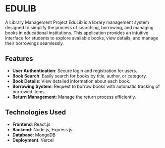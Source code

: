 # EDULIB
A Library Management Project
EduLib is a library management system designed to simplify the process of searching, borrowing, and managing books in educational institutions. This application provides an intuitive interface for students to explore available books, view details, and manage their borrowings seamlessly.

## Features

- **User Authentication**: Secure login and registration for users.
- **Book Search**: Easily search for books by title, author, or category.
- **Book Details**: View detailed information about each book.
- **Borrowing System**: Request to borrow books with automatic tracking of borrowed items.
- **Return Management**: Manage the return process efficiently.

## Technologies Used

- **Frontend**: React.js
- **Backend**: Node.js, Express.js
- **Database**: MongoDB
- **Deployment**: Vercel
